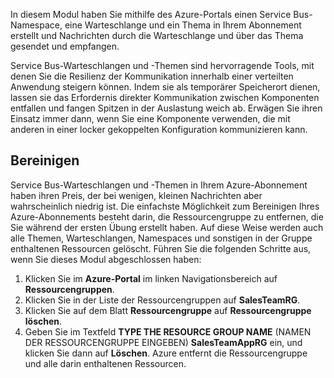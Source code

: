 In diesem Modul haben Sie mithilfe des Azure-Portals einen Service Bus-Namespace, eine Warteschlange und ein Thema in Ihrem Abonnement erstellt und Nachrichten durch die Warteschlange und über das Thema gesendet und empfangen.

Service Bus-Warteschlangen und -Themen sind hervorragende Tools, mit denen Sie die Resilienz der Kommunikation innerhalb einer verteilten Anwendung steigern können. Indem sie als temporärer Speicherort dienen, lassen sie das Erfordernis direkter Kommunikation zwischen Komponenten entfallen und fangen Spitzen in der Auslastung weich ab. Erwägen Sie ihren Einsatz immer dann, wenn Sie eine Komponente verwenden, die mit anderen in einer locker gekoppelten Konfiguration kommunizieren kann.

## <a name="clean-up"></a>Bereinigen

Service Bus-Warteschlangen und -Themen in Ihrem Azure-Abonnement haben ihren Preis, der bei wenigen, kleinen Nachrichten aber wahrscheinlich niedrig ist. Die einfachste Möglichkeit zum Bereinigen Ihres Azure-Abonnements besteht darin, die Ressourcengruppe zu entfernen, die Sie während der ersten Übung erstellt haben. Auf diese Weise werden auch alle Themen, Warteschlangen, Namespaces und sonstigen in der Gruppe enthaltenen Ressourcen gelöscht. Führen Sie die folgenden Schritte aus, wenn Sie dieses Modul abgeschlossen haben:

1. Klicken Sie im **Azure-Portal** im linken Navigationsbereich auf **Ressourcengruppen**.
1. Klicken Sie in der Liste der Ressourcengruppen auf **SalesTeamRG**.
1. Klicken Sie auf dem Blatt **Ressourcengruppe** auf **Ressourcengruppe löschen**.
1. Geben Sie im Textfeld **TYPE THE RESOURCE GROUP NAME** (NAMEN DER RESSOURCENGRUPPE EINGEBEN) **SalesTeamAppRG** ein, und klicken Sie dann auf **Löschen**. Azure entfernt die Ressourcengruppe und alle darin enthaltenen Ressourcen.